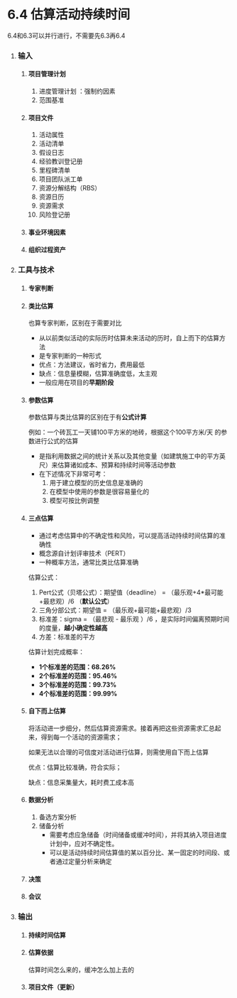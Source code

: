 # 6.4 估算活动持续时间

6.4和6.3可以并行进行，不需要先6.3再6.4

1. ### 输入

   1. #### 项目管理计划

      1. 进度管理计划 ：强制约因素
      2. 范围基准

   2. #### 项目文件

      1. 活动属性
      2. 活动清单
      3. 假设日志
      4. 经验教训登记册
      5. 里程碑清单
      6. 项目团队派工单
      7. 资源分解结构（RBS）
      8. 资源日历
      9. 资源需求
      10. 风险登记册

   3. #### 事业环境因素

   4. #### 组织过程资产

2. ### 工具与技术

   1. #### 专家判断

   2. #### 类比估算

      也算专家判断，区别在于需要对比

      * 从以前类似活动的实际历时估算未来活动的历时，自上而下的估算方法
      * 是专家判断的一种形式
      * 优点：方法建议，省时省力，费用最低
      * 缺点：信息量模糊，估算准确度低，太主观
      * 一般应用在项目的**早期阶段**

   3. #### 参数估算

      参数估算与类比估算的区别在于有**公式计算**

      例如：一个砖瓦工一天铺100平方米的地砖，根据这个100平方米/天 的参数进行公式的估算

      * 是指利用数据之间的统计关系以及其他变量（如建筑施工中的平方英尺）来估算诸如成本、预算和持续时间等活动参数
      * 在下述情况下非常可考：
        1. 用于建立模型的历史信息是准确的
        2. 在模型中使用的参数是很容易量化的
        3. 模型可按比例调整

   4. #### 三点估算

      * 通过考虑估算中的不确定性和风险，可以提高活动持续时间估算的准确性
      * 概念源自计划评审技术（PERT）
      * 一种概率方法，通常比类比估算准确

      估算公式：

      1. Pert公式（贝塔公式）：期望值（deadline） = （最乐观+4*最可能+最悲观）/6 （**默认公式**）
      2. 三角分部公式：期望值 = （最乐观+最可能+最悲观）/3
      3. 标准差：sigma = （最悲观 - 最乐观 ）/6 ，是实际时间偏离预期时间的度量，**越小确定性越高**
      4. 方差：标准差的平方

      估算计划完成概率：

      * **1个标准差的范围：68.26%**
      * **2个标准差的范围：95.46%**
      * **3个标准差的范围：99.73%**
      * **4个标准差的范围：99.99%**

   5. #### 自下而上估算

      将活动进一步细分，然后估算资源需求。接着再把这些资源需求汇总起来，得到每一个活动的资源需求；

      如果无法以合理的可信度对活动进行估算，则需使用自下而上估算

      优点：估算比较准确，符合实际；

      缺点：信息采集量大，耗时费工成本高

   6. #### 数据分析

      1. 备选方案分析
      2. 储备分析
         * 需要考虑应急储备（时间储备或缓冲时间），并将其纳入项目进度计划中，应对不确定性。
         * 可以是活动持续时间估算值的某以百分比、某一固定的时间段、或者通过定量分析来确定

   7. #### 决策

   8. #### 会议

3. ### 输出

   1. #### 持续时间估算

   2. #### 估算依据

      估算时间怎么来的，缓冲怎么加上去的
   
   3. #### 项目文件（更新）